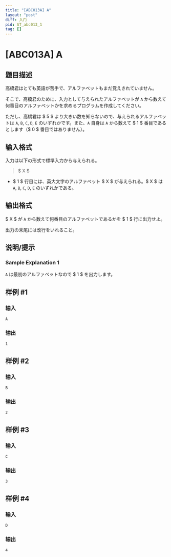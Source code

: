 ```yaml
---
title: "[ABC013A] A"
layout: "post"
diff: 入门
pid: AT_abc013_1
tag: []
---
```


# [ABC013A] A

## 题目描述

[problemUrl]: https://atcoder.jp/contests/abc013/tasks/abc013_1

高橋君はとても英語が苦手で、アルファベットもまだ覚えきれていません。

そこで、高橋君のために、入力として与えられたアルファベットが `A` から数えて何番目のアルファベットかを求めるプログラムを作成してください。

ただし、高橋君は $ 5 $ より大きい数を知らないので、与えられるアルファベットは `A`, `B`, `C`, `D`, `E` のいずれかです。また、`A` 自身は `A` から数えて $ 1 $ 番目であるとします（$ 0 $ 番目ではありません）。

## 输入格式

入力は以下の形式で標準入力から与えられる。

> $ X $

- $ 1 $ 行目には、英大文字のアルファベット $ X $ が与えられる。$ X $ は `A`, `B`, `C`, `D`, `E` のいずれかである。

## 输出格式

$ X $ が `A` から数えて何番目のアルファベットであるかを $ 1 $ 行に出力せよ。

出力の末尾には改行をいれること。

## 说明/提示

### Sample Explanation 1

`A` は最初のアルファベットなので $ 1 $ を出力します。

## 样例 #1

### 输入

```
A
```

### 输出

```
1
```

## 样例 #2

### 输入

```
B
```

### 输出

```
2
```

## 样例 #3

### 输入

```
C
```

### 输出

```
3
```

## 样例 #4

### 输入

```
D
```

### 输出

```
4
```

